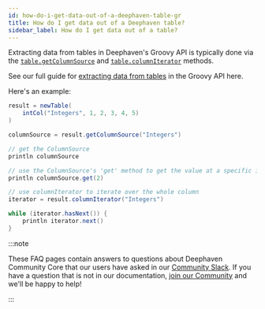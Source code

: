 ```yaml
---
id: how-do-i-get-data-out-of-a-deephaven-table-gr
title: How do I get data out of a Deephaven table?
sidebar_label: How do I get data out of a table?
---
```


Extracting data from tables in Deephaven's Groovy API is typically done via the [`table.getColumnSource`](<https://deephaven.io/core/javadoc/io/deephaven/engine/table/impl/util/ColumnHolder.html#getColumnSource()>) and [`table.columnIterator`](<https://deephaven.io/core/javadoc/io/deephaven/engine/table/Table.html#columnIterator(java.lang.String)>) methods.

See our full guide for [extracting data from tables](../../../../core_versioned_docs/version-groovy/docs/how-to-guides/extract-table-value.md) in the Groovy API here.

Here's an example:

```groovy order=null
result = newTable(
    intCol("Integers", 1, 2, 3, 4, 5)
)

columnSource = result.getColumnSource("Integers")

// get the ColumnSource
println columnSource

// use the ColumnSource's 'get' method to get the value at a specific index
println columnSource.get(2)

// use columnIterator to iterate over the whole column
iterator = result.columnIterator("Integers")

while (iterator.hasNext()) {
    println iterator.next()
}
```

:::note

These FAQ pages contain answers to questions about Deephaven Community Core that our users have asked in our [Community Slack](https://deephaven.io/slack). If you have a question that is not in our documentation, [join our Community](https://deephaven.io/slack) and we'll be happy to help!

:::
